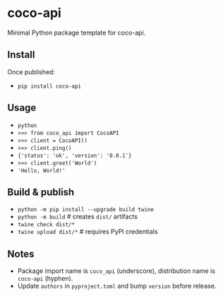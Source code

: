 # coco-api

Minimal Python package template for coco-api.

## Install

Once published:

- `pip install coco-api`

## Usage

- `python`
- `>>> from coco_api import CocoAPI`
- `>>> client = CocoAPI()`
- `>>> client.ping()`
- `{'status': 'ok', 'version': '0.0.1'}`
- `>>> client.greet('World')`
- `'Hello, World!'`

## Build & publish

- `python -m pip install --upgrade build twine`
- `python -m build`  # creates `dist/` artifacts
- `twine check dist/*`
- `twine upload dist/*`  # requires PyPI credentials

## Notes

- Package import name is `coco_api` (underscore), distribution name is `coco-api` (hyphen).
- Update `authors` in `pyproject.toml` and bump `version` before release.

